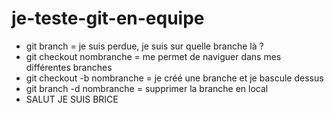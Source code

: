 # je-teste-git-en-equipe

- git branch = je suis perdue, je suis sur quelle branche là ?
- git checkout nombranche = me permet de naviguer dans mes différentes branches
- git checkout -b nombranche  = je créé une branche et je bascule dessus
- git branch -d nombranche = supprimer la branche en local
- SALUT JE SUIS BRICE
